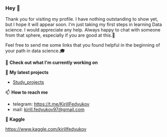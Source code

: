 ### Hey 👋

Thank you for visiting my profile. I have nothing outstanding to show yet, but I hope it will appear soon. I'm just taking my first steps in learning Data science. I would appreciate any help. Always happy to chat with someone from that sphere, especially if you are good at this.👀

Feel free to send me some links that you found helpful in the beginning of your path in data science.🎓


👷 **Check out what I'm currently working on**



🌱 **My latest projects**

- [Study_projects](https://github.com/KirillF21/Study_projects)


📫 **How to reach me**

 - telegram: https://t.me/KirillFedyukov
 - mail: kirill.fedyukov97@gmail.com


🏅 **Kaggle**

https://www.kaggle.com/kirillfedyukov

<!---
KirillF21/KirillF21 is a ✨ special ✨ repository because its `README.md` (this file) appears on your GitHub profile.
You can click the Preview link to take a look at your changes.
--->
